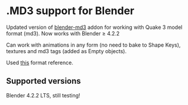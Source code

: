 # .MD3 support for Blender

Updated version of [blender-md3](https://github.com/neumond/blender-md3) addon for working with Quake 3 model format (md3).
Now works with Blender ≥ 4.2.2

Can work with animations in any form (no need to bake to Shape Keys), textures and md3 tags (added as Empty objects).

Used [this](http://www.icculus.org/homepages/phaethon/q3a/formats/md3format.html) format reference.

## Supported versions

Blender 4.2.2 LTS, still testing!
